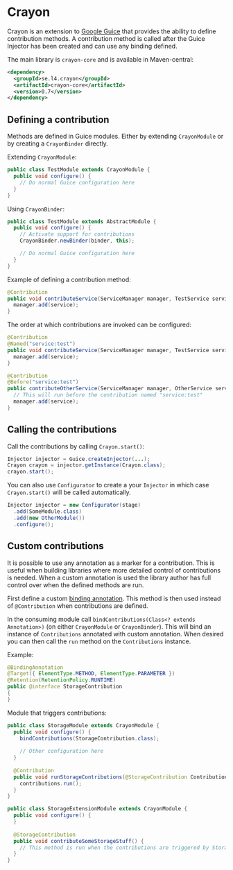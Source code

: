 # Crayon

Crayon is an extension to [Google Guice](https://github.com/google/guice) that provides the ability to define contribution methods. A contribution method is called after the Guice Injector has been created and can use any binding defined.

The main library is `crayon-core` and is available in Maven-central:

```xml
<dependency>
  <groupId>se.l4.crayon</groupId>
  <artifactId>crayon-core</artifactId>
  <version>0.7</version>
</dependency>
```

## Defining a contribution

Methods are defined in Guice modules. Either by extending `CrayonModule` or by creating a `CrayonBinder` directly.

Extending `CrayonModule`:

```java
public class TestModule extends CrayonModule {
  public void configure() {
    // Do normal Guice configuration here
  }
}
```

Using `CrayonBinder`:

```java
public class TestModule extends AbstractModule {
  public void configure() {
    // Activate support for contributions
    CrayonBinder.newBinder(binder, this);

    // Do normal Guice configuration here
  }
}
```

Example of defining a contribution method:

```java
@Contribution
public void contributeService(ServiceManager manager, TestService service) {
  manager.add(service);
}
```

The order at which contributions are invoked can be configured:

```java
@Contribution
@Named("service:test")
public void contributeService(ServiceManager manager, TestService service) {
  manager.add(service);
}

@Contribution
@Before("service:test")
public contributeOtherService(ServiceManager manager, OtherService service) {
  // This will run before the contribution named "service:test" 
  manager.add(service);
}
```

## Calling the contributions

Call the contributions by calling `Crayon.start()`:

```java
Injector injector = Guice.createInjector(...);
Crayon crayon = injector.getInstance(Crayon.class);
crayon.start();
```

You can also use `Configurator` to create a your `Injector` in which case
`Crayon.start()` will be called automatically.

```java
Injector injector = new Configurator(stage)
  .add(SomeModule.class)
  .add(new OtherModule())
  .configure();
```

## Custom contributions

It is possible to use any annotation as a marker for a contribution. This is useful when building libraries where more detailed control of contributions is needed. When a custom annotation is used the library author has full control over when the defined methods are run.

First define a custom [binding annotation](https://github.com/google/guice/wiki/BindingAnnotations). This method is then used instead of `@Contribution` when contributions are defined.

In the consuming module call `bindContributions(Class<? extends Annotation>)` (on either `CrayonModule` or `CrayonBinder`). This will bind an instance of `Contributions` annotated with custom annotation. When desired you can then call the `run` method on the `Contributions` instance.

Example:

```java
@BindingAnnotation
@Target({ ElementType.METHOD, ElementType.PARAMETER })
@Retention(RetentionPolicy.RUNTIME)
public @interface StorageContribution
{
}
```

Module that triggers contributions:

```java
public class StorageModule extends CrayonModule {
  public void configure() {
    bindContributions(StorageContribution.class);
    
    // Other configuration here
  }
  
  @Contribution
  public void runStorageContributions(@StorageContribution Contributions contributions) {
    contributions.run();
  }
}
```

```java
public class StorageExtensionModule extends CrayonModule {
  public void configure() {
  }
  
  @StorageContribution
  public void contributeSomeStorageStuff() {
    // This method is run when the contributions are triggered by StorageModule
  }
}
``` 
